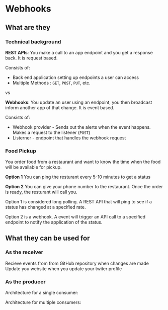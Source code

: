 # Webhooks

## What are they

### Technical background

**REST APIs**: You make a call to an app endpoint and you get a response back. It is request based. 

Consists of:

* Back end application setting up endpoints a user can access
* Multiple Methods : `GET`, `POST`, `PUT`, etc.

vs

**Webhooks**: You update an user using an endpoint, you then broadcast inform another app of that change. It is event based.

Consists of:

* Webhook provider - Sends out the alerts when the event happens. Makes a request to the listener (`POST`)
* Listerner - endpoint that handles the webhook request 


### Food Pickup

You order food from a restaurant and want to know the time when the food will be available for pickup.

**Option 1**
You can ping the resturant every 5-10 minutes to get a status

**Option 2**
You can give your phone number to the restaurant. Once the order is ready, the resturant will call you. 

Option 1 is considered long polling. A REST API that will ping to see if a status has changed at a specified rate. 

Option 2 is a webhook. A event will trigger an API call to a specified endpoint to notify the application of the status.


## What they can be used for

### As the receiver

Recieve events from from GitHub repository when changes are made
Update you website when you update your twiter profile




### As the producer

Architecture for a single consumer:


Architecture for multiple consumers:
